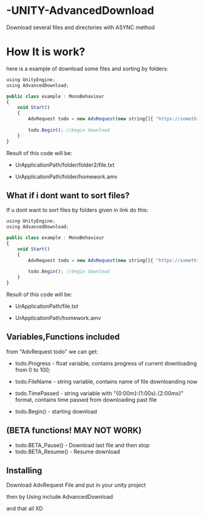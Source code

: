 # -UNITY-AdvancedDownload
Download several files and directories with ASYNC method 
# How It is work?
here is a example of download some files and sorting by folders:

```javascript
using UnityEngine;
using AdvancedDownload;

public class example : MonoBehaviour
{
    void Start()
    {
        AdvRequest todo = new AdvRequest(new string[]{ "https://somethin.com/folder/folder2/file.txt", "https://somethin.com/folder/homework.amv" }, "https://somethin.com/");
        
        todo.Begin(); //begin download
    }
}
```
Result of this code will be:

- UrApplicationPath/folder/folder2/file.txt

- UrApplicationPath/folder/homework.amv

## What if i dont want to sort files?
If u dont want to sort files by folders given in link do this:

```javascript
using UnityEngine;
using AdvancedDownload;

public class example : MonoBehaviour
{
    void Start()
    {
        AdvRequest todo = new AdvRequest(new string[]{ "https://somethin.com/folder/folder2/file.txt", "https://somethin.com/folder/homework.amv" }); //removed second (root) argument
        
        todo.Begin(); //begin download
    }
}
```
Result of this code will be:

- UrApplicationPath/file.txt

- UrApplicationPath/homework.amv

## Variables,Functions included
from "AdvRequest todo" we can get:
- todo.Progress - float variable, contains progress of current downloading from 0 to 100;
- todo.FileName - string variable, contains name of file downloanding now
- todo.TimePassed - string variable with "{0:00m}:{1:00s}.{2:00ms}" format, contains time passed from downloading past file

- todo.Begin() - starting download
## (BETA functions! MAY NOT WORK)
- todo.BETA_Pause() - Download last file and then stop
- todo.BETA_Resume() - Resume download

## Installing
Download AdvRequest File and put in your unity project

then by Using include AdvancedDownload

and that all XD
